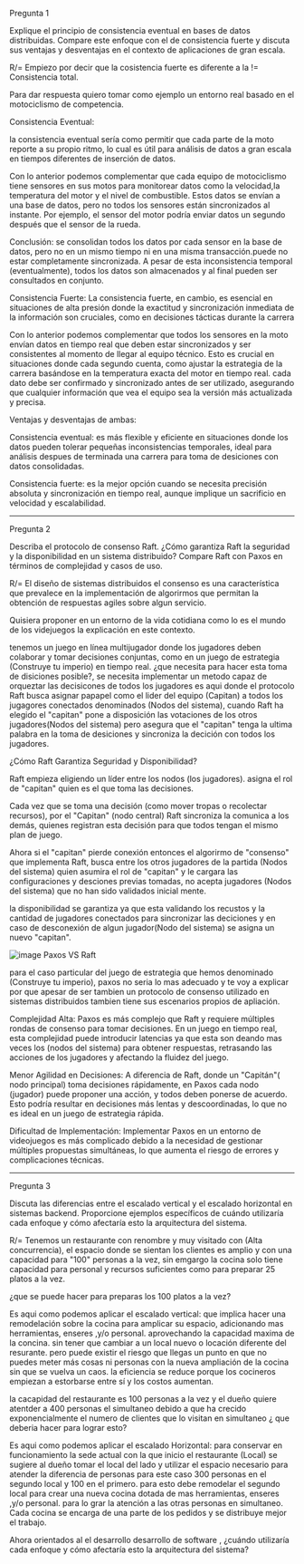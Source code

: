 Pregunta 1

Explique el principio de consistencia eventual en bases de
datos distribuidas. Compare este enfoque con el de
consistencia fuerte y discuta sus ventajas y desventajas en el
contexto de aplicaciones de gran escala.

R/= Empiezo por decir que la cosistencia fuerte  es diferente a la != Consistencia total. 

Para dar respuesta quiero tomar como ejemplo un entorno real basado en el motociclismo de competencia.

Consistencia Eventual:

la consistencia eventual sería como permitir que cada parte de la moto reporte a su propio ritmo, lo cual es útil para análisis de datos a gran escala en tiempos diferentes de inserción de datos. 

Con  lo anterior podemos complementar que cada equipo de motociclismo tiene sensores en sus motos para monitorear datos como la velocidad,la temperatura del motor y el nivel de combustible.
Estos datos se envían a una base de datos, pero no todos los sensores están sincronizados al instante. Por ejemplo, el sensor del motor podría enviar datos un segundo después que el sensor de la rueda.

Conclusión: se consolidan todos los datos por cada sensor en la base de datos, pero no en un mismo tiempo ni en una misma transacción.puede no estar completamente sincronizada. A pesar de esta inconsistencia temporal (eventualmente),
todos los datos son almacenados y al final pueden ser consultados en conjunto.



Consistencia Fuerte:
La consistencia fuerte, en cambio, es esencial en situaciones de alta presión donde la exactitud y sincronización inmediata de la información son cruciales, como en decisiones tácticas durante la carrera

Con lo anterior podemos complementar que todos los sensores en la moto envían datos en tiempo real que deben estar sincronizados y ser consistentes al momento de llegar al equipo técnico. Esto es crucial en situaciones donde cada segundo cuenta, como ajustar la estrategia de la carrera basándose en la temperatura exacta del motor en tiempo real. 
cada dato debe ser confirmado y sincronizado antes de ser utilizado, asegurando que cualquier información que vea el equipo sea la versión más actualizada y precisa.

Ventajas y desventajas de ambas:

Consistencia eventual: es más flexible y eficiente en situaciones donde los datos pueden tolerar pequeñas inconsistencias temporales, ideal para análisis  despues de terminada una carrera para toma de desiciones con datos consolidadas.

Consistencia fuerte: es la mejor opción cuando se necesita precisión absoluta y sincronización en tiempo real, aunque implique un sacrificio en velocidad y escalabilidad.



-----------------------------------------------------------------------

Pregunta 2

Describa el protocolo de consenso Raft. ¿Cómo garantiza Raft
la seguridad y la disponibilidad en un sistema distribuido?
Compare Raft con Paxos en términos de complejidad y casos
de uso.


R/= El diseño de sistemas distribuidos el consenso es una característica que prevalece en la implementación de algorirmos que permitan la obtención de respuestas agiles sobre algun servicio.

Quisiera proponer en un entorno de la vida cotidiana como lo es el mundo de los videjuegos la explicación en este contexto.

tenemos un juego en línea multijugador donde los jugadores deben colaborar y tomar decisiones conjuntas, como en un juego de estrategia (Construye tu imperio) en tiempo real.
 ¿que necesita para hacer esta toma de disiciones posible?, se necesita implementar un metodo capaz de orqueztar las decisicones de todos los jugadores es aqui donde el protocolo Raft busca asignar papapel como el lider del equipo (Capitan)
a todos los jugagores conectados denominados (Nodos del sistema), cuando Raft ha elegido el "capitan"  pone a disposición las votaciones de los otros jugadores(Nodos del sistema) pero asegura que el "capitan" tenga la ultima palabra en la toma de desiciones y sincroniza la decición con todos los jugadores.

¿Cómo Raft Garantiza Seguridad y Disponibilidad?

Raft empieza eligiendo un líder entre los nodos (los jugadores). asigna el rol de "capitan" quien es el que toma las decisiones.

Cada vez que se toma una decisión (como mover tropas o recolectar recursos), por el  "Capitan" (nodo central)   Raft  sincroniza la comunica a los demás, quienes registran esta decisión para que todos tengan el mismo plan de juego.

Ahora si el "capitan" pierde conexión entonces el algorirmo de "consenso" que implementa Raft, busca entre los otros jugadores de la partida (Nodos del sistema) quien asumira el rol de "capitan" y le cargara las configuraciones y desciones previas tomadas, no acepta  jugadores (Nodos del sistema) que no han sido validados inicial mente.

la disponibilidad se garantiza ya que esta validando los recustos y la cantidad de jugadores conectados para sincronizar las deciciones y en caso de desconexión de algun jugador(Nodo del sistema)  se asigna un nuevo "capitan".

![image](https://github.com/user-attachments/assets/acbd183f-df2c-48ca-bfc4-5f2b988bbf6a)
Paxos VS Raft

para el caso particular del juego de estrategia que hemos denominado (Construye tu imperio), paxos no seria lo mas adecuado y te voy a explicar por que apesar de ser tambien un protocolo de consenso utilizado en sistemas distribuidos tambien tiene sus escenarios propios de apliación.

Complejidad Alta: Paxos es más complejo que Raft y requiere múltiples rondas de consenso para tomar decisiones. En un juego en tiempo real, esta complejidad puede introducir latencias ya que esta son deando mas veces los (nodos del sistema) para obtener respuestas, retrasando las acciones de los jugadores y afectando la fluidez del juego.

Menor Agilidad en Decisiones: A diferencia de Raft, donde un "Capitán"( nodo principal)  toma decisiones rápidamente, en Paxos cada nodo (jugador) puede proponer una acción, y todos deben ponerse de acuerdo. Esto podría resultar en decisiones más lentas y descoordinadas, lo que no es ideal en un juego de estrategia rápida.

Dificultad de Implementación: Implementar Paxos en un entorno de videojuegos es más complicado debido a la necesidad de gestionar múltiples propuestas simultáneas, lo que aumenta el riesgo de errores y complicaciones técnicas.

-----------------------------------------------------------------------
Pregunta 3

Discuta las diferencias entre el escalado vertical y el escalado
horizontal en sistemas backend. Proporcione ejemplos
específicos de cuándo utilizaría cada enfoque y cómo afectaría
esto la arquitectura del sistema.

R/= Tenemos un restaurante con renombre y muy visitado con (Alta concurrencia), el espacio donde se sientan los clientes es amplio y con una capacidad para "100" personas a la vez, sin emgargo la cocina solo tiene capacidad para
personal y recursos suficientes como para preparar 25 platos a la vez.

¿que se puede hacer para preparas los 100 platos a la vez?

Es aqui como podemos aplicar el escalado vertical: que implica hacer una remodelación sobre la cocina  para amplicar su espacio, adicionando mas herramientas, enseres ,y/o personal. aprovechando la capacidad maxima de la concina. sin tener que
cambiar a un local nuevo o locación diferente del resurante. pero puede existir el riesgo que llegas un punto en que no puedes meter más cosas ni personas con la nueva ampliación de la cocina sin que se vuelva un caos.  la eficiencia se reduce porque los cocineros empiezan a estorbarse entre sí y los costos aumentan. 

la cacapidad del restaurante es 100 personas a la vez y el dueño quiere atentder a 400 personas el simultaneo debido a que ha crecido exponencialmente el numero de clientes que lo visitan en simultaneo ¿ que deberia hacer para lograr esto?

Es aqui como podemos aplicar el escalado Horizontal: para conservar en funcionamiento la sede actual con la que inicio el restaurante (Local) se sugiere al dueño tomar el local del lado y utilizar el espacio necesario para atender la diferencia de personas para este caso 300 personas en el segundo local y 100 en el primero. para esto debe remodelar el segundo local para crear una nueva cocina dotada  de mas herramientas, enseres ,y/o personal. para lo grar la atención a las otras personas en simultaneo. Cada cocina se encarga de una parte de los pedidos y se distribuye mejor el trabajo.

Ahora orientados al el desarrollo desarrollo de software , ¿cuándo utilizaría cada enfoque y cómo afectaría
esto la arquitectura del sistema?



 





